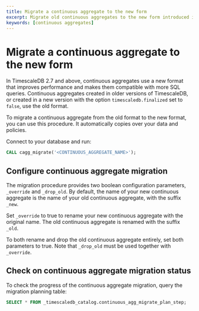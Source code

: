 ```yaml
---
title: Migrate a continuous aggregate to the new form
excerpt: Migrate old continuous aggregates to the new form introduced in TimescaleDB 2.7
keywords: [continuous aggregates]
---
```


# Migrate a continuous aggregate to the new form

In TimescaleDB 2.7 and above, continuous aggregates use a new format that
improves performance and makes them compatible with more SQL queries. Continuous
aggregates created in older versions of TimescaleDB, or created in a new version
with the option `timescaledb.finalized` set to `false`, use the old format.

To migrate a continuous aggregate from the old format to the new format, you can
use this procedure. It automatically copies over your data and policies.

Connect to your database and run:

```sql
CALL cagg_migrate('<CONTINUOUS_AGGREGATE_NAME>');
```

## Configure continuous aggregate migration

The migration procedure provides two boolean configuration parameters,
`_override` and `_drop_old`. By default, the name of your new continuous
aggregate is the name of your old continuous aggregate, with the suffix `_new`.

Set `_override` to true to rename your new continuous aggregate with the
original name. The old continuous aggregate is renamed with the suffix `_old`.

To both rename and drop the old continuous aggregate entirely, set both
parameters to true. Note that `_drop_old` must be used together with
`_override`.

## Check on continuous aggregate migration status

To check the progress of the continuous aggregate migration, query the migration
planning table:

```sql
SELECT * FROM _timescaledb_catalog.continuous_agg_migrate_plan_step;
```
